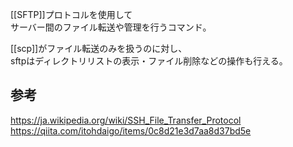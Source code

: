 [[SFTP]]プロトコルを使用して  
サーバー間のファイル転送や管理を行うコマンド。

[[scp]]がファイル転送のみを扱うのに対し、  
sftpはディレクトリリストの表示・ファイル削除などの操作も行える。

## 参考
https://ja.wikipedia.org/wiki/SSH_File_Transfer_Protocol  
https://qiita.com/itohdaigo/items/0c8d21e3d7aa8d37bd5e